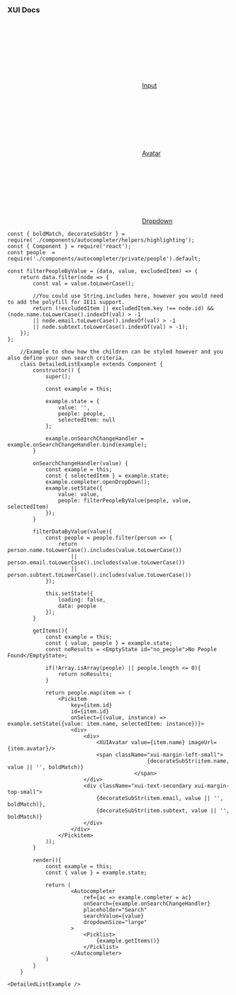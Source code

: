 ### XUI Docs

<div class="xui-margin-vertical">
	<div>
		<svg focusable="false" class="xui-icon xui-icon-inline xui-icon-large xui-icon-color-blue"> <use xlink:href="#xui-icon-bookmark" role="presentation"/></svg>
		<span><a href="../section-forms.html#forms-4">Input</a></span>
	</div>
	<div>
		<svg focusable="false" class="xui-icon xui-icon-inline xui-icon-large xui-icon-color-blue"> <use xlink:href="#xui-icon-bookmark" role="presentation"/></svg>
		<span><a href="../section-avatars.html#avatars-1">Avatar</a></span>
	</div>
	<div>
		<svg focusable="false" class="xui-icon xui-icon-inline xui-icon-large xui-icon-color-blue"> <use xlink:href="#xui-icon-bookmark" role="presentation"/></svg>
		<span><a href="../section-dropdowns.html#dropdowns">Dropdown</a></span>
	</div>
</div>

```
const { boldMatch, decorateSubStr } = require('./components/autocompleter/helpers/highlighting');
const { Component } = require('react');
const people  = require('./components/autocompleter/private/people').default;

const filterPeopleByValue = (data, value, excludedItem) => {
	return data.filter(node => {
		const val = value.toLowerCase();

		//You could use String.includes here, however you would need to add the polyfill for IE11 support.
		return (!excludedItem || excludedItem.key !== node.id) && (node.name.toLowerCase().indexOf(val) > -1
		|| node.email.toLowerCase().indexOf(val) > -1
		|| node.subtext.toLowerCase().indexOf(val) > -1);
	});
};

	//Example to show how the children can be styled however and you also define your own search criteria.
	class DetailedListExample extends Component {
		constructor() {
			super();

			const example = this;

			example.state = {
				value: '',
				people: people,
				selectedItem: null
			};

			example.onSearchChangeHandler = example.onSearchChangeHandler.bind(example);
		}

		onSearchChangeHandler(value) {
			const example = this;
			const { selectedItem } = example.state;
			example.completer.openDropDown();
			example.setState({
				value: value,
				people: filterPeopleByValue(people, value, selectedItem)
			});
		}

		filterDataByValue(value){
			const people = people.filter(person => {
				return person.name.toLowerCase().includes(value.toLowerCase())
					|| person.email.toLowerCase().includes(value.toLowerCase())
					|| person.subtext.toLowerCase().includes(value.toLowerCase())
			});

			this.setState({
				loading: false,
				data: people
			});
		}

		getItems(){
			const example = this;
			const { value, people } = example.state;
			const noResults = <EmptyState id="no_people">No People Found</EmptyState>;

			if(!Array.isArray(people) || people.length <= 0){
				return noResults;
			}

			return people.map(item => (
				<Pickitem
					key={item.id}
					id={item.id}
					onSelect={(value, instance) => example.setState({value: item.name, selectedItem: instance})}>
					<div>
						<div>
							<XUIAvatar value={item.name} imageUrl={item.avatar}/>
							<span className="xui-margin-left-small">
											{decorateSubStr(item.name, value || '', boldMatch)}
										</span>
						</div>
						<div className="xui-text-secondary xui-margin-top-small">
							{decorateSubStr(item.email, value || '', boldMatch)},
							{decorateSubStr(item.subtext, value || '', boldMatch)}
						</div>
					</div>
				</Pickitem>
			));
		}

		render(){
			const example = this;
			const { value } = example.state;

			return (
					<Autocompleter
						ref={ac => example.completer = ac}
						onSearch={example.onSearchChangeHandler}
						placeholder="Search"
						searchValue={value}
						dropdownSize="large"
					>
						<Picklist>
							{example.getItems()}
						</Picklist>
					</Autocompleter>
			)
		}
	}

<DetailedListExample />
```
